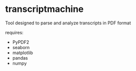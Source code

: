 # transcriptmachine
Tool designed to parse and analyze transcripts in PDF format


requires:
- PyPDF2
- seaborn
- matplotlib
- pandas
- numpy
